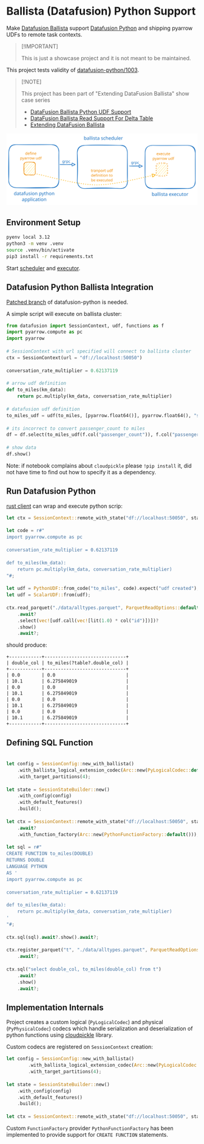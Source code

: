 # Ballista (Datafusion) Python Support

Make [Datafusion Ballista](https://github.com/apache/datafusion-ballista) support [Datafusion Python](http://github.com/apache/datafusion-python) and shipping pyarrow UDFs to remote task contexts.

>
> [!IMPORTANT]
>
> This is just a showcase project and it is not meant to be maintained.
>

This project tests validity of [datafusion-python/1003](https://github.com/apache/datafusion-python/pull/1003).

>
> [!NOTE]
>
> This project has been part of "Extending DataFusion Ballista" show case series
>
> - [DataFusion Ballista Python UDF Support](https://github.com/milenkovicm/ballista_python)
> - [DataFusion Ballista Read Support For Delta Table](https://github.com/milenkovicm/ballista_delta)
> - [Extending DataFusion Ballista](https://github.com/milenkovicm/ballista_extensions)
>

![architecture](architecture.excalidraw.svg)

## Environment Setup

```bash
pyenv local 3.12
python3 -m venv .venv
source .venv/bin/activate
pip3 install -r requirements.txt
```

Start [scheduler](examples/scheduler.rs) and [executor](examples/executor.rs).

## Datafusion Python Ballista Integration

[Patched branch](https://github.com/milenkovicm/datafusion-python/tree/poc_ballista_support) of datafusion-python is needed.

A simple script will execute on ballista cluster:

```python
from datafusion import SessionContext, udf, functions as f
import pyarrow.compute as pc
import pyarrow

# SessionContext with url specified will connect to ballista cluster
ctx = SessionContext(url = "df://localhost:50050")

conversation_rate_multiplier = 0.62137119

# arrow udf definition
def to_miles(km_data):
    return pc.multiply(km_data, conversation_rate_multiplier)    

# datafusion udf definition 
to_miles_udf = udf(to_miles, [pyarrow.float64()], pyarrow.float64(), "stable")

# its incorrect to convert passenger_count to miles
df = df.select(to_miles_udf(f.col("passenger_count")), f.col("passenger_count"))

# show data 
df.show()
```

Note: if notebook complains about `cloudpickle` please `!pip install` it, did not have time to find out how to specify it as a dependency.

## Run Datafusion Python

[rust client](examples/client.rs) can wrap and execute python scrip:

```rust
let ctx = SessionContext::remote_with_state("df://localhost:50050", state).await?;

let code = r#"
import pyarrow.compute as pc

conversation_rate_multiplier = 0.62137119

def to_miles(km_data):    
    return pc.multiply(km_data, conversation_rate_multiplier)    
"#;

let udf = PythonUDF::from_code("to_miles", code).expect("udf created");
let udf = ScalarUDF::from(udf);

ctx.read_parquet("./data/alltypes.parquet", ParquetReadOptions::default())
    .await?
    .select(vec![udf.call(vec![lit(1.0) * col("id")])])?
    .show()
    .await?;

```

should produce:

```text
+------------+------------------------------+
| double_col | to_miles(?table?.double_col) |
+------------+------------------------------+
| 0.0        | 0.0                          |
| 10.1       | 6.275849019                  |
| 0.0        | 0.0                          |
| 10.1       | 6.275849019                  |
| 0.0        | 0.0                          |
| 10.1       | 6.275849019                  |
| 0.0        | 0.0                          |
| 10.1       | 6.275849019                  |
+------------+------------------------------+
```

## Defining SQL Function

```rust

let config = SessionConfig::new_with_ballista()
    .with_ballista_logical_extension_codec(Arc::new(PyLogicalCodec::default()))
    .with_target_partitions(4);

let state = SessionStateBuilder::new()
    .with_config(config)
    .with_default_features()
    .build();

let ctx = SessionContext::remote_with_state("df://localhost:50050", state)
    .await?
    .with_function_factory(Arc::new(PythonFunctionFactory::default()));

let sql = r#"
CREATE FUNCTION to_miles(DOUBLE)
RETURNS DOUBLE
LANGUAGE PYTHON
AS '
import pyarrow.compute as pc

conversation_rate_multiplier = 0.62137119

def to_miles(km_data):
    return pc.multiply(km_data, conversation_rate_multiplier)
'
"#;

ctx.sql(sql).await?.show().await?;

ctx.register_parquet("t", "./data/alltypes.parquet", ParquetReadOptions::default())
    .await?;

ctx.sql("select double_col, to_miles(double_col) from t")
    .await?
    .show()
    .await?;
```

## Implementation Internals

Project creates a custom logical (`PyLogicalCodec`) and physical (`PyPhysicalCodec`) codecs which handle serialization and deserialization of python functions using [cloudpickle](https://github.com/cloudpipe/cloudpickle) library.

Custom codecs are registered on `SessionContext` creation:

```rust
let config = SessionConfig::new_with_ballista()
        .with_ballista_logical_extension_codec(Arc::new(PyLogicalCodec::default()))
        .with_target_partitions(4);

let state = SessionStateBuilder::new()
    .with_config(config)
    .with_default_features()
    .build();

let ctx = SessionContext::remote_with_state("df://localhost:50050", state).await?;
```

Custom `FunctionFactory` provider `PythonFunctionFactory` has been implemented to provide support for `CREATE FUNCTION` statements.
